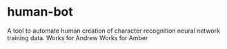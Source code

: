 # human-bot
A tool to automate human creation of character recognition neural network training data.
Works for Andrew
Works for Amber
